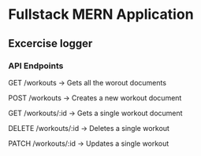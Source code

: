 # Fullstack MERN Application

## Excercise logger

<h3>API Endpoints</h3>
<p>GET      /workouts       -> Gets all the worout documents</p>
<p>POST     /workouts       -> Creates a new workout document</p>
<p>GET      /workouts/:id   -> Gets a single workout document</p>
<p>DELETE   /workouts/:id   -> Deletes a single workout</p>
<p>PATCH    /workouts/:id   -> Updates a single workout</p>
